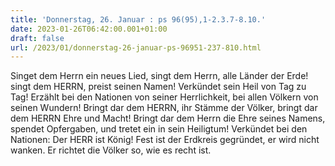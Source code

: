 ```yaml
---
title: 'Donnerstag, 26. Januar : ps 96(95),1-2.3.7-8.10.'
date: 2023-01-26T06:42:00.001+01:00
draft: false
url: /2023/01/donnerstag-26-januar-ps-96951-237-810.html
---
```


Singet dem Herrn ein neues Lied, singt dem Herrn, alle Länder der Erde! singt dem HERRN, preist seinen Namen! Verkündet sein Heil von Tag zu Tag! Erzählt bei den Nationen von seiner Herrlichkeit, bei allen Völkern von seinen Wundern! Bringt dar dem HERRN, ihr Stämme der Völker, bringt dar dem HERRN Ehre und Macht! Bringt dar dem Herrn die Ehre seines Namens, spendet Opfergaben, und tretet ein in sein Heiligtum! Verkündet bei den Nationen: Der HERR ist König! Fest ist der Erdkreis gegründet, er wird nicht wanken. Er richtet die Völker so, wie es recht ist.